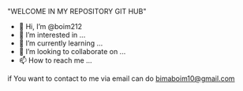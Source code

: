 "WELCOME IN MY REPOSITORY GIT HUB"
- 👋 Hi, I’m @boim212
- 👀 I’m interested in ...
- 🌱 I’m currently learning ...
- 💞️ I’m looking to collaborate on ...
- 📫 How to reach me ...

if You want to contact to me via email can do bimaboim10@gmail.com
<!---
boim212/boim212 is a ✨ special ✨ repository because its `README.md` (this file) appears on your GitHub profile.
You can click the Preview link to take a look at your changes.
--->
